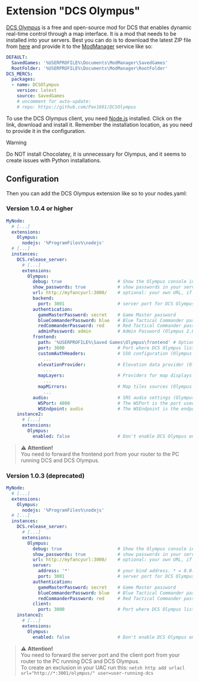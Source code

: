 # Extension "DCS Olympus"
[DCS Olympus](https://github.com/Pax1601/DCSOlympus) is a free and open-source mod for DCS that enables dynamic 
real-time control through a map interface. It is a mod that needs to be installed into your servers. Best you can do
is to download the latest ZIP file from [here](https://github.com/Pax1601/DCSOlympus/releases/latest) and provide it to the [ModManager](../../services/modmanager/README.md) service like so:
```yaml
DEFAULT:
  SavedGames: '%USERPROFILE%\Documents\ModManager\SavedGames'
  RootFolder: '%USERPROFILE%\Documents\ModManager\RootFolder'
DCS_MERCS:
  packages:
  - name: DCSOlympus
    version: latest
    source: SavedGames
    # uncomment for auto-update:
    # repo: https://github.com/Pax1601/DCSOlympus
```
To use the DCS Olympus client, you need [Node.js](https://nodejs.org/download/release/latest-v20.x/) installed.
Click on the link, download and install it. Remember the installation location, as you need to provide it in the 
configuration.

> [!WARNING]
> Do NOT install Chocolatey, it is unnecessary for Olympus, and it seems to create issues with Python installations.

## Configuration
Then you can add the DCS Olympus extension like so to your nodes.yaml:

### Version 1.0.4 or higher
```yaml
MyNode:
  # [...]
  extensions:
    Olympus:
      nodejs: '%ProgramFiles%\nodejs'
  # [...]
  instances:
    DCS.release_server:
      # [...]
      extensions:
        Olympus:
          debug: true                     # Show the Olympus console in the DCSSB console, default = false
          show_passwords: true            # show passwords in your server status embed (default: false)
          url: http://myfancyurl:3000/    # optional: your own URL, if available
          backend:
            port: 3001                    # server port for DCS Olympus internal communication (needs to be unique)                   
          authentication:
            gameMasterPassword: secret    # Game Master password
            blueCommanderPassword: blue   # Blue Tactical Commander password
            redCommanderPassword: red     # Red Tactical Commander password
            adminPassword: admin          # Admin Password (Olympus 2.0)
          frontend:
            path: '%USERPROFILE%\Saved Games\Olympus\frontend' # Optional: path to the Olympus frontend. This is only needed if you are using the official installer. ModManager users don't need this.
            port: 3000                    # Port where DCS Olympus listens for client access (needs to be unique)
            customAuthHeaders:            # SSO configuration (Olympus 2.0), see Olympus documentation
              ...
            elevationProvider:            # Elevation data provider (Olympus 2.0), see Olympus documentation
              ...
            mapLayers:                    # Providers for map displays (Olympus 2.0), see Olympus documemtation
              ...
            mapMirrors:                   # Map tiles sources (Olympus 2.0), see Olympus documentation
              ...
          audio:                          # SRS audio settings (Olympus 2.0)
            WSPort: 4000                  # The WSPort is the port used by the web interface to connect to the audio backend WebSocket. It should be available and not used by other processes.
            WSEndpoint: audio             # The WSEndpoint is the endpoint used by the web interface to connect to the audio backend WebSocket when using a reverse proxy. A websocket proxy should be set up to forward requests from this endpoint to WSPort.
    instance2:
      # [...]
      extensions:
        Olympus:
          enabled: false                  # Don't enable DCS Olympus on your instance2
```
> ⚠️ **Attention!**<br>
> You need to forward the frontend port from your router to the PC running DCS and DCS Olympus.

### Version 1.0.3 (deprecated)
```yaml
MyNode:
  # [...]
  extensions:
    Olympus:
      nodejs: '%ProgramFiles%\nodejs'
  # [...]
  instances:
    DCS.release_server:
      # [...]
      extensions:
        Olympus:
          debug: true                     # Show the Olympus console in the DCSSB console, default = false
          show_passwords: true            # show passwords in your server status embed (default: false)
          url: http://myfancyurl:3000/    # optional: your own URL, if available
          server:
            address: '*'                  # your bind address. * = 0.0.0.0, use localhost for local only setups
            port: 3001                    # server port for DCS Olympus internal communication (needs to be unique)                   
          authentication:
            gameMasterPassword: secret    # Game Master password
            blueCommanderPassword: blue   # Blue Tactical Commander password
            redCommanderPassword: red     # Red Tactical Commander password
          client:
            port: 3000                    # Port where DCS Olympus listens for client access (needs to be unique)
    instance2:
      # [...]
      extensions:
        Olympus:
          enabled: false                  # Don't enable DCS Olympus on your instance2
```
> ⚠️ **Attention!**<br>
> You need to forward the server port and the client port from your router to the PC running DCS and DCS Olympus.<br>
> To create an exclusion in your UAC run this: `netsh http add urlacl url="http://*:3001/olympus/" user=user-running-dcs`
